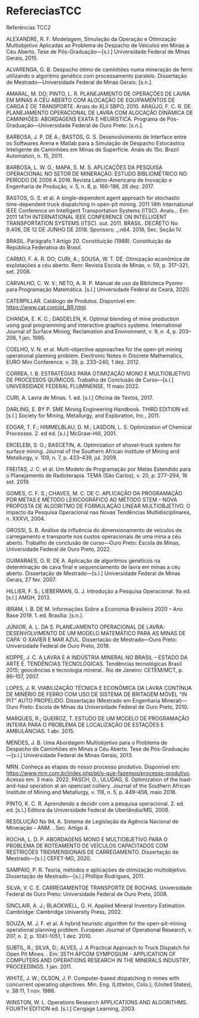 # RefereciasTCC
Referências TCC2

ALEXANDRE, R. F. Modelagem, Simulação da Operação e Otimização Multiobjetivo Aplicadas ao Problema de Despacho de Veículos em Minas a Céu Aberto. Tese de Pós-Graduação—[s.l.] Universidade Federal de Minas Gerais, 2015.


ALVARENGA, G. B. Despacho ótimo de caminhões numa mineração de ferro utilizando o algoritmo genético com processamento paralelo. Dissertação de Mestrado—Universidade Federal de Minas Gerais: [s.n.].

AMARAL, M. DO; PINTO, L. R. PLANEJAMENTO DE OPERAÇÕES DE LAVRA EM MINAS A CÉU ABERTO COM ALOCAÇÃO DE EQUIPAMENTOS DE CARGA E DE TRANSPORTE. Anais do XLII SBPO, 2010. 
ARAÚJO, F. C. R. DE. PLANEJAMENTO OPERACIONAL DE LAVRA COM ALOCAÇÃO DINÂMICA DE CAMINHÕES: ABORDAGENS EXATA E HEURÍSTICA. Programa de Pós-Graduação—Universidade Federal de Ouro Preto: [s.n.].

BARBOSA, J. P. DE A.; BASTOS, G. S. Desenvolvimento de Interface entre os Softwares Arena e Matlab para a Simulação de Despacho Estocástico Inteligente de Caminhões em Minas de Superfície. Anais do 15o. Brazil Automation, n. 15, 2011. 

BARBOSA, L. W. G.; MAPA, S. M. S. APLICAÇÕES DA PESQUISA OPERACIONAL NO SETOR DE MINERAÇÃO: ESTUDO BIBLIOMÉTRICO NO PERÍODO DE 2006 A 2016. Revista Latino-Americana de Inovação e Engenharia de Produção, v. 5, n. 8, p. 166–186, 26 dez. 2017. 

BASTOS, G. S. et al. A single-dependent agent approach for stochastic time-dependent truck dispatching in open-pit mining. 2011 14th International IEEE Conference on Intelligent Transportation Systems (ITSC). Anais... Em: 2011 14TH INTERNATIONAL IEEE CONFERENCE ON INTELLIGENT TRANSPORTATION SYSTEMS (ITSC). out. 2011. 
BRASIL. DECRETO No 9.406, DE 12 DE JUNHO DE 2018. Sponsors: _:n64. 2018, Sec. Seção IV. 

BRASIL. Parágrafo 1 Artigo 20. Constituição (1988). Constituição da República Federativa do Brasil. 

CARMO, F. A. R. DO; CURI, A.; SOUSA, W. T. DE. Otimização econômica de explotações a céu aberto. Rem: Revista Escola de Minas, v. 59, p. 317–321, set. 2006. 

CARVALHO, C. W. V.; NETO, A. R. P. Manual de uso da Biblioteca Pyomo para Programação Matemática. [s.l.] Universidade Federal do Ceará, 2020. 

CATERPILLAR. Catálogo  de Produtos. Disponível em: <https://www.cat.com/pt_BR.html>. 

CHANDA, E. K. C.; DAGDELEN, K. Optimal blending of mine production using goal programming and interactive graphics systems. International Journal of Surface Mining, Reclamation and Environment, v. 9, n. 4, p. 203–208, 1 jan. 1995. 

COELHO, V. N. et al. Multi-objective approaches for the open-pit mining operational planning problem. Electronic Notes in Discrete Mathematics, EURO Mini Conference. v. 39, p. 233–240, 1 dez. 2012. 

CORREA, I. B. ESTRATÉGIAS PARA OTIMIZAÇÃO MONO E MULTIOBJETIVO DE PROCESSOS QUÍMICOS. Trabalho de Conclusão de Curso—[s.l.] UNIVERSIDADE FEDERAL FLUMINENSE, 11 maio 2022.

CURI, A. Lavra de Minas. 1. ed. [s.l.] Oficina de Textos, 2017. 

DARLING, E. BY P. SME Mining Engineering Handbook. THIRD EDITION ed. [s.l.] Society for Mining, Metallurgy, and Exploration, Inc., 2011. 

EDGAR, T. F.; HIMMELBLAU, D. M.; LASDON, L. S. Optimization of Chemical Processes. 2. ed ed. [s.l.] McGraw-Hill, 2001. 

ERCELEBI, S. G.; BASCETIN, A. Optimization of shovel-truck system for surface mining. Journal of the Southern African Institute of Mining and Metallurgy, v. 109, n. 7, p. 433–439, jul. 2009. 

FREITAS, J. C. et al. Um Modelo de Programação por Metas Estendido para o Planejamento de Radioterapia. TEMA (São Carlos), v. 20, p. 277–294, 16 set. 2019. 

GOMES, C. F. S.; CHAVES, M. C. DE C. APLICAÇÃO DA PROGRAMAÇÃO POR METAS E MÉTODO LEXICOGRÁFICO AO MÉTODO STEM – NOVA PROPOSTA DE ALGORITMO DE FORMULAÇÃO LINEAR MULTIOBJETIVO. O impacto da Pesquisa Operacional nas Novas Tendências Multidisciplinares, n. XXXVI, 2004. 

GROSSI, S. B. Análise da influência do dimensionamento de veículos de carregamento e transporte nos custos operacionais de uma mina a céu aberto. Trabalho de conclusão de curso—Ouro Preto: Escola de Minas, Universidade Federal de Ouro Preto, 2022.

GUIMARAES, O. R. DE A. Aplicação de algoritmos genéticos na determinação de cava final e sequenciamento de lavra em minas a céu aberto. Dissertação de Mestrado—[s.l.] Universidade Federal de Minas Gerais, 27 fev. 2007.

HILLIER, F. S.; LIEBERMAN, G. J. Introdução a Pesquisa Operacional. 9a ed. [s.l.] AMGH, 2013. 

IBRAM, I. B. DE M. Informações Sobre a Economia Brasileira 2020 – Ano Base 2019. 1. ed. Brasília: [s.n.]. 

JÚNIOR, A. L. DA S. PLANEJAMENTO OPERACIONAL DE LAVRA: DESENVOLVIMENTO DE UM MODELO MATEMÁTICO PARA AS MINAS DE CAPA˜O XAVIER E MAR AZUL. Dissertação de Mestrado—Ouro Preto: Universidade Federal de Ouro Preto, 2019.

KOPPE, J. C. A LAVRA E A INDÚSTRIA MINERAL NO BRASIL – ESTADO DA ARTE E. TENDÊNCIAS TECNOLÓGICAS. Tendências tecnológicas Brasil 2015; geociências e tecnologia mineral.. Rio de Janeiro: CETEM/MCT, p. 86–107, 2007. 

LOPES, J. R. VIABILIZAÇÃO TÉCNICA E ECONÔMICA DA LAVRA CONTÍNUA DE MINÉRIO DE FERRO COM USO DE SISTEMA DE BRITAGEM MÓVEL “IN PIT” AUTO PROPELIDO. Dissertação (Mestrado em Engenharia Mineral)—Ouro Preto: Escola de Minas da Universidade Federal de Ouro Preto, 2010.

MARQUES, R.; QUEIROZ, T. ESTUDO DE UM MODELO DE PROGRAMAÇÃO INTEIRA PARA O PROBLEMA DE LOCALIZAÇÃO DE ESTAÇÕES E AMBULÂNCIAS. 1 abr. 2015. 

MENDES, J. B. Uma Abordagem Multiobjetivo para o Problema de Despacho de Caminhões em Minas a Céu Aberto. Tese de Pós-Graduação—[s.l.] Universidade Federal de Minas Gerais, 2013.

MRN. Conheça as etapas do nosso processo produtivo. Disponível em: <https://www.mrn.com.br/index.php/pt/o-que-fazemos/processo-produtivo>. Acesso em: 3 maio. 2022. 
PASCH, O.; ULUDAG, S. Optimization of the load-and-haul operation at an opencast colliery. Journal of the Southern African Institute of Mining and Metallurgy, v. 118, n. 5, p. 449–456, maio 2018. 

PINTO, K. C. R. Aprendendo a decidir com a pesquisa operacional. 2. ed. ed. [s.l.] Editora da Universidade Federal de Uberlândia/MG, 2008. 

RESOLUÇÃO No 94, A. Sistema de Legislação da Agência Nacional de Mineração - ANM. . Sec. Artigo 4. 

ROCHA, L. D. P. ABORDAGENS MONO E MULTIOBJETIVO PARA O PROBLEMA DE ROTEAMENTO DE VEÍCULOS CAPACITADOS COM RESTRIÇÕES TRIDIMENSIONAIS DE CARREGAMENTO. Dissertação de Mestrado—[s.l.] CEFET-MG, 2020.

SAMPAIO, P. R. Teoria, métodos e aplicações de otimização multiobjetivo. Dissertação de Mestrado—[s.l.] Phillipe Rodrigues, 2011.

SILVA, V. C. E. CARREGAMENTOE TRANSPORTE DE ROCHAS. Universidade Federal de Ouro Preto: Universidade Federal de Ouro Preto, 2008. 

SINCLAIR, A. J.; BLACKWELL, G. H. Applied Mineral Inventory Estimation. Cambridge: Cambridge University Press, 2002. 

SOUZA, M. J. F. et al. A hybrid heuristic algorithm for the open-pit-mining operational planning problem. European Journal of Operational Research, v. 207, n. 2, p. 1041–1051, 1 dez. 2010. 

SUBTIL, R.; SILVA, D.; ALVES, J. A Practical Approach to Truck Dispatch for Open Pit Mines. . Em: 35TH APCOM SYMPOSIUM - APPLICATION OF COMPUTERS AND OPERATIONS RESEARCH IN THE MINERALS INDUSTRY, PROCEEDINGS. 1 jan. 2011. 

WHITE, J. W.; OLSON, J. P. Computer-based dispatching in mines with concurrent operating objectives. Min. Eng. (Littleton, Colo.); (United States), v. 38:11, 1 nov. 1986. 

WINSTON, W. L. Operations Research APPLICATIONS AND ALGORITHMS. FOURTH EDITION ed. [s.l.] Cengage Learning, 2003. 


